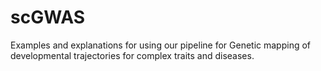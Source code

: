# scGWAS
Examples and explanations for using our pipeline for Genetic mapping of developmental trajectories for complex traits and diseases.
